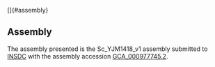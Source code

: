 []{#assembly}

Assembly
--------

The assembly presented is the Sc\_YJM1418\_v1 assembly submitted to
[INSDC](http://www.insdc.org) with the assembly accession
[GCA\_000977745.2](http://www.ebi.ac.uk/ena/data/view/GCA_000977745.2).
